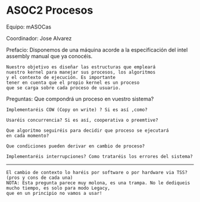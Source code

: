 # ASOC2 Procesos

Equipo: mASOCas

Coordinador: Jose Alvarez

Prefacio:
	Disponemos de una máquina acorde a la especificación del 
	intel assembly manual que ya conocéis.

	Nuestro objetivo es diseñar las estructuras que empleará
	nuestro kernel para manejar sus procesos, los algoritmos
	y el contexto de ejecución. Es importante
	tener en cuenta que el propio kernel es un proceso
	que se carga sobre cada proceso de usuario.

Preguntas:
	Que compondrá un proceso en vuestro sistema?

	Implementaréis COW (Copy on write) ? Si es así ,como? 

	Usaréis concurrencia? Si es así, cooperativa o preemtive?

	Que algoritmo seguiréis para decidir que proceso se ejecutará
	en cada momento?

	Que condiciones pueden derivar en cambio de proceso?

	Implementaréis interrupciones? Como trataréis los errores del sistema?
	
-------
	
	El cambio de contexto lo haréis por software o por hardware via TSS? (pros y cons de cada una)
	NOTA: Esta pregunta parece muy molona, es una trampa. No le dediqueis mucho tiempo, es solo para modo Legacy, 
	que en un principio no vamos a usar!
